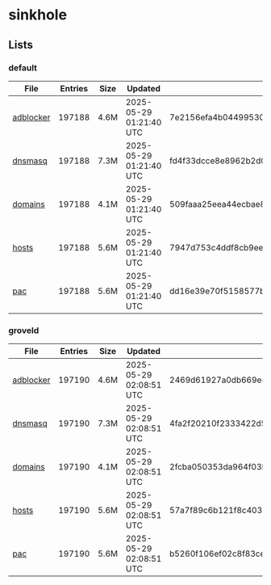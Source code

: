 # sinkhole

## Lists

### default

|File|Entries|Size|Updated|Hash|
|-|-|-|-|-|
|[adblocker](https://raw.githubusercontent.com/groveld/sinkhole/lists/default/adblocker.txt)|197188|4.6M|2025-05-29 01:21:40 UTC|7e2156efa4b0449953041b8e21a73f35c79cc67eb9214b1b928006a9243e39b3|
|[dnsmasq](https://raw.githubusercontent.com/groveld/sinkhole/lists/default/dnsmasq.txt)|197188|7.3M|2025-05-29 01:21:40 UTC|fd4f33dcce8e8962b2d0188dced753350691c17a401553b6e57e57fe7c18bfa0|
|[domains](https://raw.githubusercontent.com/groveld/sinkhole/lists/default/domains.txt)|197188|4.1M|2025-05-29 01:21:40 UTC|509faaa25eea44ecbae89ee602a94eccec430996a8ed5fadc12a2667e972cc73|
|[hosts](https://raw.githubusercontent.com/groveld/sinkhole/lists/default/hosts.txt)|197188|5.6M|2025-05-29 01:21:40 UTC|7947d753c4ddf8cb9ee24394a09b94e08cce83b1eb85a4c011e2ad56d6dd416f|
|[pac](https://raw.githubusercontent.com/groveld/sinkhole/lists/default/pac.txt)|197188|5.6M|2025-05-29 01:21:40 UTC|dd16e39e70f5158577b9f7154424158f23cda3b5361ca70e55da8e8ad2069a35|

### groveld

|File|Entries|Size|Updated|Hash|
|-|-|-|-|-|
|[adblocker](https://raw.githubusercontent.com/groveld/sinkhole/lists/groveld/adblocker.txt)|197190|4.6M|2025-05-29 02:08:51 UTC|2469d61927a0db669e45e229be8c63550591616770deb22fe21c0fe9337c5047|
|[dnsmasq](https://raw.githubusercontent.com/groveld/sinkhole/lists/groveld/dnsmasq.txt)|197190|7.3M|2025-05-29 02:08:51 UTC|4fa2f20210f2333422d5d43a80273149f603ade38f1609e6c51f4cdda97a6ae8|
|[domains](https://raw.githubusercontent.com/groveld/sinkhole/lists/groveld/domains.txt)|197190|4.1M|2025-05-29 02:08:51 UTC|2fcba050353da964f03bdbf871a614b4d9ef7c4a80f204322fe37115053670e7|
|[hosts](https://raw.githubusercontent.com/groveld/sinkhole/lists/groveld/hosts.txt)|197190|5.6M|2025-05-29 02:08:51 UTC|57a7f89c6b121f8c40308ce57400d9847db96021f21d4a8d9dcf02589475586e|
|[pac](https://raw.githubusercontent.com/groveld/sinkhole/lists/groveld/pac.txt)|197190|5.6M|2025-05-29 02:08:51 UTC|b5260f106ef02c8f83ce6f1b90502314ccb8b40c77033dbeddddfa09a9d0d9a1|
